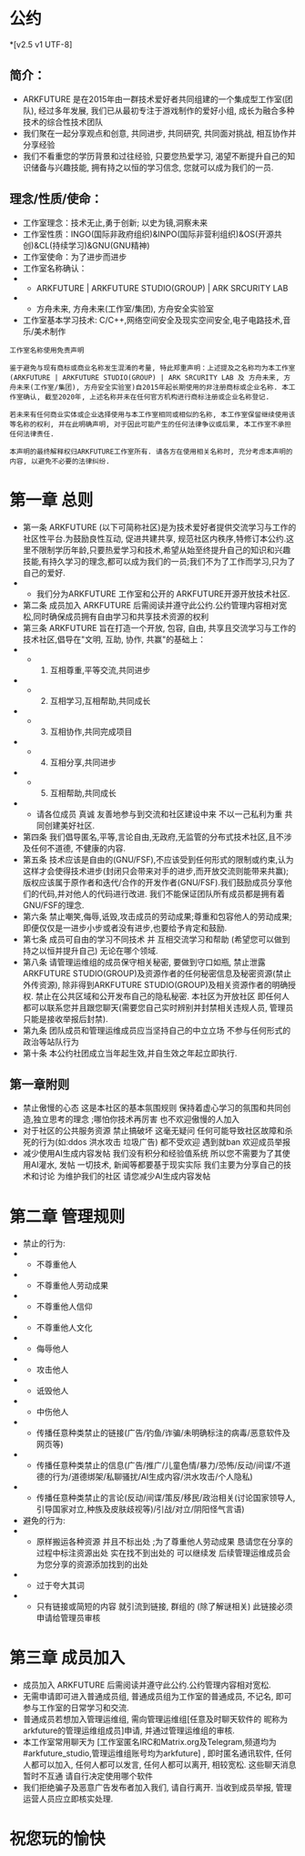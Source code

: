 # 公约
*[v2.5 v1 UTF-8] 
## 简介：
* ARKFUTURE 是在2015年由一群技术爱好者共同组建的一个集成型工作室(团队), 经过多年发展, 我们已从最初专注于游戏制作的爱好小组, 成长为融合多种技术的综合性技术团队
* 我们聚在一起分享观点和创意, 共同进步, 共同研究, 共同面对挑战, 相互协作并分享经验
* 我们不看重您的学历背景和过往经验, 只要您热爱学习, 渴望不断提升自己的知识储备与兴趣技能, 拥有持之以恒的学习信念, 您就可以成为我们的一员. 

## 理念/性质/使命：
* 工作室理念：技术无止,勇于创新; 以史为镜,洞察未来
* 工作室性质：INGO(国际非政府组织)&INPO(国际非营利组织)&OS(开源共创)&CL(持续学习)&GNU(GNU精神)
* 工作室使命：为了进步而进步
* 工作室名称确认：
* * ARKFUTURE | ARKFUTURE STUDIO(GROUP) | ARK SRCURITY LAB
* * 方舟未来, 方舟未来(工作室/集团), 方舟安全实验室
* 工作室基本学习技术: C/C++,网络空间安全及现实空间安全,电子电路技术,音乐/美术制作

``` 
工作室名称使用免责声明

鉴于避免与现有商标或商业名称发生混淆的考量, 特此郑重声明：上述提及之名称均为本工作室(ARKFUTURE | ARKFUTURE STUDIO(GROUP) | ARK SRCURITY LAB 及 方舟未来, 方舟未来(工作室/集团), 方舟安全实验室)自2015年起长期使用的非注册商标或企业名称. 本工作室确认, 截至2020年, 上述名称并未在任何官方机构进行商标注册或企业名称登记. 

若未来有任何商业实体或企业选择使用与本工作室相同或相似的名称, 本工作室保留继续使用该等名称的权利, 并在此明确声明, 对于因此可能产生的任何法律争议或后果, 本工作室不承担任何法律责任. 

本声明的最终解释权归ARKFUTURE工作室所有. 请各方在使用相关名称时, 充分考虑本声明的内容, 以避免不必要的法律纠纷. 
```

# 第一章 总则
* 第一条 ARKFUTURE (以下可简称社区)是为技术爱好者提供交流学习与工作的社区性平台.为鼓励良性互动, 促进共建共享, 规范社区内秩序,特修订本公约.这里不限制学历年龄,只要热爱学习和技术,希望从始至终提升自己的知识和兴趣技能,有持久学习的理念,都可以成为我们的一员;我们不为了工作而学习,只为了自己的爱好. 
* * 我们分为ARKFUTURE 工作室和公开的 ARKFUTURE开源开放技术社区.
* 第二条 成员加入 ARKFUTURE 后需阅读并遵守此公约.公约管理内容相对宽松,同时确保成员拥有自由学习和共享技术资源的权利
* 第三条 ARKFUTURE 旨在打造一个开放, 包容, 自由, 共享且交流学习与工作的技术社区,倡导在"文明, 互助, 协作, 共赢"的基础上：
* * 1. 互相尊重,平等交流,共同进步
* * 2. 互相学习,互相帮助,共同成长
* * 3. 互相协作,共同完成项目
* * 4. 互相分享,共同进步
* * 5. 互相帮助,共同成长
* * 请各位成员 真诚 友善地参与到交流和社区建设中来 不以一己私利为重 共同创建美好社区.
* 第四条 我们倡导匿名,平等,言论自由,无政府,无监管的分布式技术社区,且不涉及任何不道德, 不健康的内容.
* 第五条 技术应该是自由的(GNU/FSF),不应该受到任何形式的限制或约束,认为这样才会使得技术进步(封闭只会带来对手的进步,而开放交流则能带来共赢);版权应该属于原作者和迭代/合作的开发作者(GNU/FSF).我们鼓励成员分享他们的代码,并对他人的代码进行改进. 我们不能保证团队所有成员都是拥有着GNU/FSF的理念. 
* 第六条 禁止嘲笑,侮辱,诋毁,攻击成员的劳动成果;尊重和包容他人的劳动成果;即便仅仅是一进步小步或者没有进步,也要给予肯定和鼓励.
* 第七条 成员可自由的学习不同技术 并 互相交流学习和帮助 (希望您可以做到持之以恒并提升自己) 无论在哪个领域.
* 第八条 请管理运维组的成员保守相关秘密, 要做到守口如瓶, 禁止泄露ARKFUTURE STUDIO(GROUP)及资源作者的任何秘密信息及秘密资源(禁止外传资源), 除非得到ARKFUTURE STUDIO(GROUP)及相关资源作者的明确授权. 禁止在公共区域和公开发布自己的隐私秘密. 本社区为开放社区 即任何人都可以联系您并且跟您聊天(需要您自己实时辨别并封禁相关违规人员, 管理员只能是接收举报后封禁).
* 第九条 团队成员和管理运维成员应当坚持自己的中立立场 不参与任何形式的政治等站队行为 
* 第十条 本公约社团成立当年起生效,并自生效之年起立即执行.

## 第一章附则
* 禁止傲慢的心态 这是本社区的基本氛围规则 保持着虚心学习的氛围和共同创造,独立思考的理念 ;哪怕你技术再厉害 也不欢迎傲慢的人加入
* 对于社区的公共服务资源 禁止搞破坏 这毫无疑问 任何可能导致社区故障和杀死的行为(如:ddos 洪水攻击 垃圾广告) 都不受欢迎 遇到就ban 欢迎成员举报
* 减少使用AI生成内容发帖 我们没有积分和经验值系统 所以您不需要为了其使用AI灌水, 发帖 一切技术, 新闻等都要基于现实实际 我们主要为分享自己的技术和讨论 为维护我们的社区 请您减少AI生成内容发帖

# 第二章 管理规则
* 禁止的行为: 
* * 不尊重他人
* * 不尊重他人劳动成果
* * 不尊重他人信仰
* * 不尊重他人文化
* * 侮辱他人
* * 攻击他人
* * 诋毁他人
* * 中伤他人
* * 传播任意种类禁止的链接(广告/钓鱼/诈骗/未明确标注的病毒/恶意软件及网页等)
* * 传播任意种类禁止的信息(广告/推广/儿童色情/暴力/恐怖/反动/间谍/不道德的行为/道德绑架/私聊骚扰/AI生成内容/洪水攻击/个人隐私)
* * 传播任意种类禁止的言论(反动/间谍/策反/移民/政治相关(讨论国家领导人,引导国家对立,种族及皮肤歧视等)/引战/对立/阴阳怪气言语)
* 避免的行为:
* * 原样搬运各种资源 并且不标出处 ;为了尊重他人劳动成果 恳请您在分享的过程中标注资源出处 实在找不到出处的 可以继续发 后续管理运维成员会为您分享的资源添加找到的出处
* * 过于夸大其词
* * 只有链接或简短的内容 就引流到链接, 群组的 (除了解谜相关) 此链接必须申请给管理员审核

# 第三章 成员加入
* 成员加入 ARKFUTURE 后需阅读并遵守此公约.公约管理内容相对宽松.
* 无需申请即可进入普通成员组, 普通成员组为工作室的普通成员, 不记名, 即可参与工作室的日常学习和交流.
* 普通成员若想加入管理运维组, 需向管理运维组[任意及时聊天软件的 昵称为arkfuture的管理运维组成员]申请, 并通过管理运维组的审核.
* 本工作室常用聊天为 [工作室匿名IRC和Matrix.org及Telegram,频道均为#arkfuture_studio,管理运维组账号均为arkfuture] , 即时匿名通讯软件, 任何人都可以加入, 任何人都可以发言, 任何人都可以离开, 相较宽松. 这些聊天消息暂时不互通 请自行决定使用哪个软件
* 我们拒绝骗子及恶意广告发布者加入我们, 请自行离开. 当收到成员举报, 管理运营人员应立即核实处理.

# 祝您玩的愉快